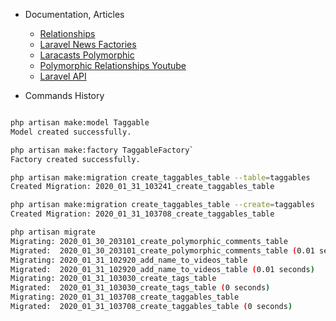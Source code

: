 
- Documentation, Articles
	+ [Relationships](https://laravel.com/docs/master/eloquent-relationships)
	+ [Laravel News Factories](https://laravel-news.com/learn-to-use-model-factories-in-laravel-5-1)
	+ [Laracasts Polymorphic](https://laracasts.com/lessons/polymorphic-huh)
	+ [Polymorphic Relationships Youtube](https://www.youtube.com/watch?v=C7T1689IvPQ)
	+ [Laravel API](https://laravel.com/api/master/index.html)

- Commands History

 

```bash

php artisan make:model Taggable
Model created successfully.

php artisan make:factory TaggableFactory`
Factory created successfully.

php artisan make:migration create_taggables_table --table=taggables
Created Migration: 2020_01_31_103241_create_taggables_table

php artisan make:migration create_taggables_table --create=taggables
Created Migration: 2020_01_31_103708_create_taggables_table

php artisan migrate
Migrating: 2020_01_30_203101_create_polymorphic_comments_table
Migrated:  2020_01_30_203101_create_polymorphic_comments_table (0.01 seconds)
Migrating: 2020_01_31_102920_add_name_to_videos_table
Migrated:  2020_01_31_102920_add_name_to_videos_table (0.01 seconds)
Migrating: 2020_01_31_103030_create_tags_table
Migrated:  2020_01_31_103030_create_tags_table (0 seconds)
Migrating: 2020_01_31_103708_create_taggables_table
Migrated:  2020_01_31_103708_create_taggables_table (0 seconds)

```


